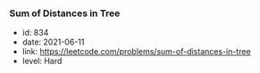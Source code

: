 ### Sum of Distances in Tree

* id: 834
* date: 2021-06-11
* link: https://leetcode.com/problems/sum-of-distances-in-tree
* level: Hard
